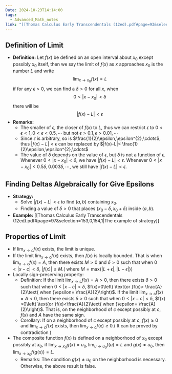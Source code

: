 ```yaml
---
Date: 2024-10-23T14:14:00
tags:
  - Advanced_Math_notes
link: "[[Thomas Calculus Early Transcendentals (12ed).pdf#page=93&selection=712,1,713,33|The link of Chapter 2.3, Advanced Math]]"
---
```

## **Definition of Limit**

- **Definition:**
	Let $f(x)$ be defined on an open interval about $x_{0}$ except possibly $x_{0}$ itself, then we say the limit of $f(x)$ as $x$ approaches $x_{0}$ is the number $L$ and write$$\lim_{ x \to x_{0} } f(x)=L$$if for any $\epsilon>0$, we can find a $\delta>0$ for all $x$, when $$0<|x-x_{0}|<\delta$$there will be$$|f(x)-L|<\epsilon$$
- **Remarks:**
	- The smaller of $\epsilon$, the closer of $f(x)$ to $L$, thus we can restrict $\epsilon$ to $0<\epsilon<1,0<\epsilon<0.5,\cdots$ but not $\epsilon>0.1,\epsilon>0.01,\cdots$
	- Since $\epsilon$ is arbitrary, so is $\frac{1}{2}\epsilon,\epsilon^{2},\cdots$, thus $|f(x)-L|<\epsilon$ can be replaced by $|f(x)-L|< \frac{1}{2}\epsilon,\epsilon^{2},\cdots$
	- The value of $\delta$ depends on the value of $\epsilon$, but $\delta$ is not a function of $\epsilon$. Whenever $0<|x-x_{0}|<\delta$, we have $|f(x)-L|<\epsilon$. Whenever $0<|x-x_{0}|<0.5\delta,0.003\delta ,\cdots$, we still have $|f(x)-L|<\epsilon$.

## **Finding Deltas Algebraically for Give Epsilons**

- **Strategy:**
	- Solve $|f(x)-L|<\epsilon$ to find $(a,b)$ containing $x_{0}$.
	- Finding a value of $\delta>0$ that places $(x_{0}-\delta,x_{0}+\delta)$ inside $(a,b)$.
- **Example:**
	[[Thomas Calculus Early Transcendentals (12ed).pdf#page=97&selection=153,0,154,1|The example of strategy]]
## **Properties of Limit**

- If $\lim_{ x \to c }f(x)$ exists, the limit is unique.
- If the limit $\lim_{ x \to c }f(x)$ exists, then $f(x)$ is locally bounded. That is when $\lim_{ x \to c }f(x)=A$, then there exists $M>0$ and $\delta>0$ such that when $0<|x-c|<\delta$, $|f(x)|\leq M$.( where $M=\text{max}\{|L+\epsilon|,|L-\epsilon|\}$)
- Locally sign-preserving property: 
	- Definition: If the limit $\lim_{ x \to c }f(x)=A>0$, then there exists $\delta>0$ such that when $0<|x-c|<\delta$, $f(x)>0\left( \text{or }f(x)> \frac{A}{2}\text{ when }\epsilon= \frac{A}{2}\right)$. If the limit $\lim_{ x \to c }f(x)=A<0$, then there exists $\delta>0$ such that when $0<|x-c|<\delta$, $f(x)<0\left( \text{or }f(x)<\frac{A}{2}\text{ when }\epsilon= \frac{A}{2}\right)$. That is, on the neighborhood of $c$ except possibly at $c$, $f(x)$ and $A$ have the same sign.
	- Corollary: If on a neighborhood of $c$ except possibly at $c$, $f(x)\geq 0$ and $\lim_{ x \to c }f(x)$ exists, then $\lim_{ x \to c }f(x)\geq 0$.( It can be proved by contradiction )
- The composite function $f(x)$ is defined on a neighborhood of $x_{0}$ except possibly at $x_{0}$, if $\lim_{ x \to x_{0} }g(x)=u_{0},\lim_{ u \to u_{0} }f(u)=L$ and $g(x)\ne u_{0}$, then $\lim_{ x \to x_{0} }f(g(x))=L$.
	- Remarks: The condition $g(x)\ne u_{0}$ on the neighborhood is necessary. Otherwise, the above result is false.